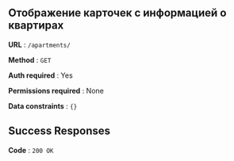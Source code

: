 ## Отображение карточек с информацией о квартирах

**URL** : `/apartments/`

**Method** : `GET`

**Auth required** : Yes

**Permissions required** : None

**Data constraints** : `{}`

## Success Responses

**Code** : `200 OK`
